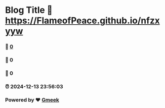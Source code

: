 # Blog Title :link: https://FlameofPeace.github.io/nfzxyyw 
### :page_facing_up: [0](https://FlameofPeace.github.io/nfzxyyw/tag.html) 
### :speech_balloon: 0 
### :hibiscus: 0 
### :alarm_clock: 2024-12-13 23:56:03 
### Powered by :heart: [Gmeek](https://github.com/Meekdai/Gmeek)
